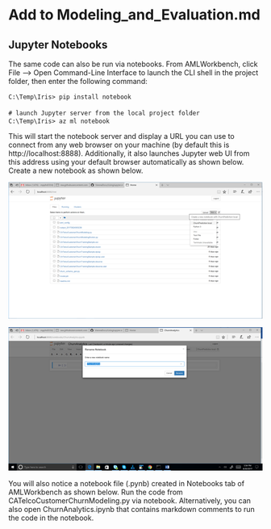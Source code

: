 # Add to Modeling_and_Evaluation.md

## Jupyter Notebooks

The same code can also be run via notebooks. From AMLWorkbench, click File --> Open Command-Line Interface to launch the CLI shell in the project folder, then enter the following command:

```# first you need to install Jupyter Python package
C:\Temp\Iris> pip install notebook

# launch Jupyter server from the local project folder
C:\Temp\Iris> az ml notebook
```

This will start the notebook server and display a URL you can use to connect from any web browser on your machine (by default this is http://localhost:8888). Additionally, it also launches Jupyter web UI from this address using your default browser automatically as shown below. Create a new notebook as shown below.


![Jupyter_Web](https://github.com/LakshmiVinutha/Lakshmi.Raju/blob/master/Jupyter_web.png)


![Web_Browser](https://github.com/LakshmiVinutha/Lakshmi.Raju/blob/master/web_browser.png)


You will also notice a notebook file (.pynb) created in Notebooks tab of AMLWorkbench as shown below. Run the code from CATelcoCustomerChurnModeling.py via notebook. Alternatively, you can also open ChurnAnalytics.ipynb that contains markdown comments to run the code in the notebook.


